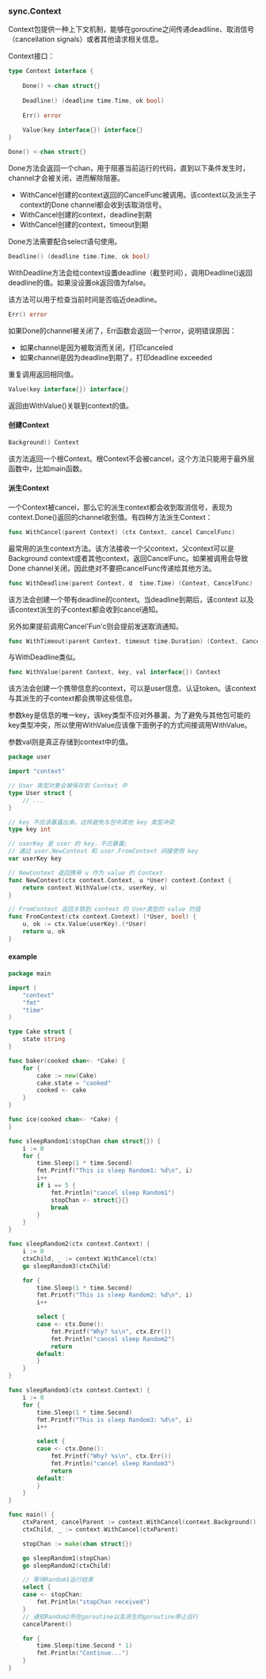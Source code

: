 ### sync.Context

Context包提供一种上下文机制，能够在goroutine之间传递deadlline、取消信号（cancellation signals）或者其他请求相关信息。

Context接口：

```go
type Context interface {
    
    Done() <-chan struct{}
    
    Deadline() (deadline time.Time, ok bool)
    
    Err() error
    
    Value(key interface{}) interface{}
}
```

```go
Done() <-chan struct{}
```

Done方法会返回一个chan，用于阻塞当前运行的代码，直到以下条件发生时，channel才会被关闭，进而解除阻塞。

- WithCancel创建的context返回的CancelFunc被调用。该context以及派生子context的Done channel都会收到该取消信号。
- WithCancel创建的context，deadline到期
- WithCancel创建的context，timeout到期

Done方法需要配合select语句使用。



```go
Deadline() (deadline time.Time, ok bool)
```

WithDeadline方法会给context设置deadline（截至时间），调用Deadline()返回deadline的值。如果没设置ok返回值为false。

该方法可以用于检查当前时间是否临近deadline。



```go
Err() error
```

如果Done的channel被关闭了，Err函数会返回一个error，说明错误原因：

- 如果channel是因为被取消而关闭，打印canceled
- 如果channel是因为deadline到期了，打印deadline exceeded

重复调用返回相同值。



```go
Value(key interface{}) interface{}
```

返回由WithValue()关联到context的值。



#### 创建Context

```go
Background() Context
```

该方法返回一个根Context。根Context不会被cancel，这个方法只能用于最外层函数中，比如main函数。



#### 派生Context

一个Context被cancel，那么它的派生context都会收到取消信号，表现为context.Done()返回的channel收到值。有四种方法派生Context：

```go
func WithCancel(parent Context) (ctx Context, cancel CancelFunc)
```

最常用的派生context方法。该方法接收一个父context，父context可以是Background context或者其他context，返回CancelFunc。如果被调用会导致Done channel关闭，因此绝对不要把cancelFunc传递给其他方法。



```go
func WithDeadline(parent Context, d  time.Time) (Context, CancelFunc)
```

该方法会创建一个带有deadline的context。当deadline到期后，该context	以及该context派生的子context都会收到cancel通知。

另外如果提前调用Cancel'Fun'c则会提前发送取消通知。



```go
func WithTimeout(parent Context, timeout time.Duration) (Context, CancelFunc)
```

与WithDeadline类似。



```go
func WithValue(parent Context, key, val interface{}) Context
```

该方法会创建一个携带信息的context，可以是user信息、认证token。该context与其派生的子context都会携带这些信息。

参数key是信息的唯一key，该key类型不应对外暴漏，为了避免与其他包可能的key类型冲突，所以使用WithValue应该像下面例子的方式间接调用WithValue。

参数val则是真正存储到context中的值。

```go
package user

import "context"

// User 类型对象会被保存到 Context 中
type User struct {
    // ...
}

// key 不应该暴露出来。这样避免与包中其他 key 类型冲突
type key int

// userKey 是 user 的 key，不应暴露; 
// 通过 user.NewContext 和 user.FromContext 间接使用 key
var userKey key

// NewContext 返回携带 u 作为 value 的 Context
func NewContext(ctx context.Context, u *User) context.Context {
    return context.WithValue(ctx, userKey, u)
}

// FromContext 返回关联到 context 的 User类型的 value 的值
func FromContext(ctx context.Context) (*User, bool) {
    u, ok := ctx.Value(userKey).(*User)
    return u, ok
}
```



#### example

```go
package main

import (
	"context"
	"fmt"
	"time"
)

type Cake struct {
	state string
}

func baker(cooked chan<- *Cake) {
	for {
		cake := new(Cake)
		cake.state = "cooked"
		cooked <- cake
	}
}

func ice(cooked chan<- *Cake) {
}

func sleepRandom1(stopChan chan struct{}) {
	i := 0
	for {
		time.Sleep(1 * time.Second)
		fmt.Printf("This is sleep Random1: %d\n", i)
		i++
		if i == 5 {
			fmt.Println("cancel sleep Random1")
			stopChan <- struct{}{}
			break
		}
	}
}

func sleepRandom2(ctx context.Context) {
	i := 0
	ctxChild, _ := context.WithCancel(ctx)
	go sleepRandom3(ctxChild)

	for {
		time.Sleep(1 * time.Second)
		fmt.Printf("This is sleep Random2: %d\n", i)
		i++

		select {
		case <- ctx.Done():
			fmt.Printf("Why? %s\n", ctx.Err())
			fmt.Println("cancel sleep Random2")
			return
		default:
		}
	}
}

func sleepRandom3(ctx context.Context) {
	i := 0
	for {
		time.Sleep(1 * time.Second)
		fmt.Printf("This is sleep Random3: %d\n", i)
		i++

		select {
		case <- ctx.Done():
			fmt.Printf("Why? %s\n", ctx.Err())
			fmt.Println("cancel sleep Random3")
			return
		default:
		}
	}
}

func main() {
	ctxParent, cancelParent := context.WithCancel(context.Background())
	ctxChild, _ := context.WithCancel(ctxParent)

	stopChan := make(chan struct{})

	go sleepRandom1(stopChan)
	go sleepRandom2(ctxChild)

	// 等待Random1运行结束
	select {
	case <- stopChan:
		fmt.Println("stopChan received")
	}
	// 通知Random2所在goroutine以及派生的goroutine停止运行
	cancelParent()

	for {
		time.Sleep(time.Second * 1)
		fmt.Println("Continue...")
	}
}
```

